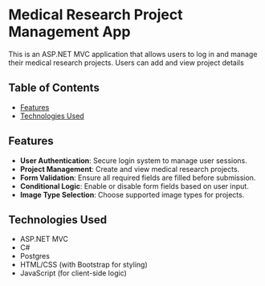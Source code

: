 # Medical Research Project Management App

This is an ASP.NET MVC application that allows users to log in and manage their medical research projects. Users can add and view project details

## Table of Contents

- [Features](#features)
- [Technologies Used](#technologies-used)

## Features

- **User Authentication**: Secure login system to manage user sessions.
- **Project Management**: Create and view medical research projects.
- **Form Validation**: Ensure all required fields are filled before submission.
- **Conditional Logic**: Enable or disable form fields based on user input.
- **Image Type Selection**: Choose supported image types for projects.

## Technologies Used

- ASP.NET MVC
- C#
- Postgres
- HTML/CSS (with Bootstrap for styling)
- JavaScript (for client-side logic)
